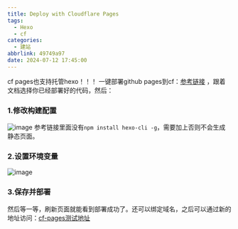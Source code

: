```yaml
---
title: Deploy with Cloudflare Pages
tags:
  - Hexo
  - cf
categories:
  - 建站
abbrlink: 49749a97
date: 2024-07-12 17:45:00
---
```

cf pages也支持托管hexo！！！
一键部署github pages到cf：[参考链接](https://developers.cloudflare.com/pages/framework-guides/deploy-a-hexo-site/)  ，跟着文档选择你已经部署好的代码，然后：
### 1.修改构建配置
![image](https://fuos.github.io/picx-images-hosting/20240712/image.ese9e6tdm.webp)
参考链接里面没有`npm install hexo-cli -g`，需要加上否则不会生成静态页面。
### 2.设置环境变量
![image](https://fuos.github.io/picx-images-hosting/20240712/image.2yy8m13cfy.webp)
### 3.保存并部署
然后等一等，刷新页面就能看到部署成功了。还可以绑定域名，之后可以通过新的地址访问：[cf-pages测试地址](https://cf.bitmap.us.kg/)